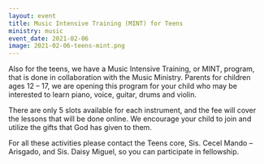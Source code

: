 ```yaml
---
layout: event
title: Music Intensive Training (MINT) for Teens
ministry: music
event_date: 2021-02-06
image: 2021-02-06-teens-mint.png
---
```


Also for the teens, we have a Music Intensive Training, or MINT, program, that is done in collaboration with the Music Ministry. Parents for children ages 12 – 17, we are opening this program for your child who may be interested to learn piano, voice, guitar, drums and violin.

There are only 5 slots available for each instrument, and the fee will cover the lessons that will be done online. We encourage your child  to join and utilize the gifts that God has given to them.

For all these activities please contact the Teens core, Sis. Cecel Mando – Arisgado, and Sis. Daisy Miguel, so you can participate in fellowship.

